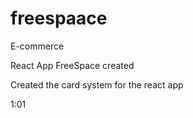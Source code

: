 # freespaace
E-commerce

React App FreeSpace created 

Created the card system for the react app

1:01